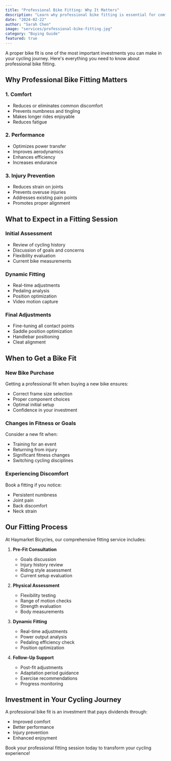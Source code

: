 ```yaml
---
title: "Professional Bike Fitting: Why It Matters"
description: "Learn why professional bike fitting is essential for comfort, performance, and injury prevention."
date: "2024-02-22"
author: "Sarah Chen"
image: "services/professional-bike-fitting.jpg"
category: "Buying Guide"
featured: true
---
```


A proper bike fit is one of the most important investments you can make in your cycling journey. Here's everything you need to know about professional bike fitting.

## Why Professional Bike Fitting Matters

### 1. Comfort
- Reduces or eliminates common discomfort
- Prevents numbness and tingling
- Makes longer rides enjoyable
- Reduces fatigue

### 2. Performance
- Optimizes power transfer
- Improves aerodynamics
- Enhances efficiency
- Increases endurance

### 3. Injury Prevention
- Reduces strain on joints
- Prevents overuse injuries
- Addresses existing pain points
- Promotes proper alignment

## What to Expect in a Fitting Session

### Initial Assessment
- Review of cycling history
- Discussion of goals and concerns
- Flexibility evaluation
- Current bike measurements

### Dynamic Fitting
- Real-time adjustments
- Pedaling analysis
- Position optimization
- Video motion capture

### Final Adjustments
- Fine-tuning all contact points
- Saddle position optimization
- Handlebar positioning
- Cleat alignment

## When to Get a Bike Fit

### New Bike Purchase
Getting a professional fit when buying a new bike ensures:
- Correct frame size selection
- Proper component choices
- Optimal initial setup
- Confidence in your investment

### Changes in Fitness or Goals
Consider a new fit when:
- Training for an event
- Returning from injury
- Significant fitness changes
- Switching cycling disciplines

### Experiencing Discomfort
Book a fitting if you notice:
- Persistent numbness
- Joint pain
- Back discomfort
- Neck strain

## Our Fitting Process

At Haymarket Bicycles, our comprehensive fitting service includes:

1. **Pre-Fit Consultation**
   - Goals discussion
   - Injury history review
   - Riding style assessment
   - Current setup evaluation

2. **Physical Assessment**
   - Flexibility testing
   - Range of motion checks
   - Strength evaluation
   - Body measurements

3. **Dynamic Fitting**
   - Real-time adjustments
   - Power output analysis
   - Pedaling efficiency check
   - Position optimization

4. **Follow-Up Support**
   - Post-fit adjustments
   - Adaptation period guidance
   - Exercise recommendations
   - Progress monitoring

## Investment in Your Cycling Journey

A professional bike fit is an investment that pays dividends through:
- Improved comfort
- Better performance
- Injury prevention
- Enhanced enjoyment

Book your professional fitting session today to transform your cycling experience!